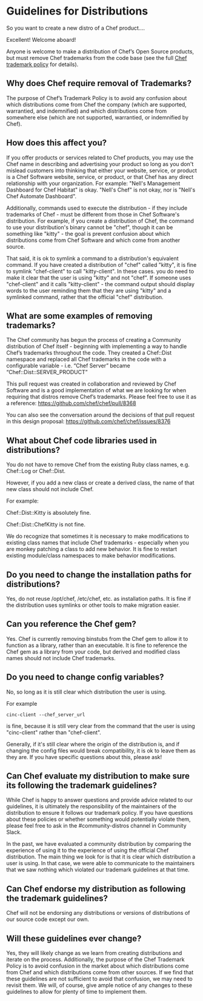 # Guidelines for Distributions

So you want to create a new distro of a Chef product….

Excellent! Welcome aboard!

Anyone is welcome to make a distribution of Chef’s Open Source products, but must remove Chef trademarks from the code base (see the full [Chef trademark policy](https://www.chef.io/trademark-policy/) for details).

## Why does Chef require removal of Trademarks?

The purpose of Chef’s Trademark Policy is to avoid any confusion about which distributions come from Chef the company (which are supported, warrantied, and indemnified) and which distributions come from somewhere else (which are not supported, warrantied, or indemnified by Chef).

## How does this affect you?

If you offer products or services related to Chef products, you may use the Chef name in describing and advertising your product so long as you don't mislead customers into thinking that either your website, service, or product is a Chef Software website, service, or product, or that Chef has any direct relationship with your organization. For example: "Nell's Management Dashboard for Chef Habitat" is okay. "Nell's Chef" is not okay, nor is "Nell's Chef Automate Dashboard".

Additionally, commands used to execute the distribution - if they include trademarks of Chef - must be different from those in Chef Software's distribution. For example, if you create a distribution of Chef, the command to use your distribution's binary cannot be "chef", though it can be something like "kitty" - the goal is prevent confusion about which distributions come from Chef Software and which come from another source.

That said, it is ok to symlink a command to a distribution's equivalent command. If you have created a distribution of "chef" called "kitty", it is fine to symlink "chef-client" to call "kitty-client". In these cases. you do need to make it clear that the user is using "kitty" and not "chef". If someone uses "chef-client" and it calls "kitty-client" - the command output should display words to the user reminding them that they are using "kitty" and a symlinked command, rather that the official "chef" distribution.

## What are some examples of removing trademarks?

The Chef community has begun the process of creating a Community distribution of Chef itself - beginning with implementing a way to handle Chef’s trademarks throughout the code. They created a Chef::Dist namespace and replaced all Chef trademarks in the code with a configurable variable - i.e. “Chef Server” became “Chef::Dist::SERVER_PRODUCT”

This pull request was created in collaboration and reviewed by Chef Software and is a good implementation of what we are looking for when requiring that distros remove Chef’s trademarks. Please feel free to use it as a reference: <https://github.com/chef/chef/pull/8368>

You can also see the conversation around the decisions of that pull request in this design proposal: <https://github.com/chef/chef/issues/8376>

## What about Chef code libraries used in distributions?

You do not have to remove Chef from the existing Ruby class names, e.g. Chef::Log or Chef::Dist.

However, if you add a new class or create a derived class, the name of that new class should not include Chef.

For example:

Chef::Dist::Kitty is absolutely fine.

Chef::Dist::ChefKitty is not fine.

We do recognize that sometimes it is necessary to make modifications to existing class names that include Chef trademarks - especially when you are monkey patching a class to add new behavior. It is fine to restart existing module/class namespaces to make behavior modifications.

## Do you need to change the installation paths for distributions?

Yes, do not reuse /opt/chef, /etc/chef, etc. as installation paths. It is fine if the distribution uses symlinks or other tools to make migration easier.

## Can you reference the Chef gem?

Yes. Chef is currently removing binstubs from the Chef gem to allow it to function as a library, rather than an executable. It is fine to reference the Chef gem as a library from your code, but derived and modified class names should not include Chef trademarks.

## Do you need to change config variables?

No, so long as it is still clear which distribution the user is using.


For example

```
cinc-client --chef_server_url
```

is fine, because it is still very clear from the command that the user is using "cinc-client" rather than "chef-client".

Generally, if it's still clear where the origin of the distribution is, and if changing the config files would break compatibility, it is ok to leave them as they are. If you have specific questions about this, please ask!

## Can Chef evaluate my distribution to make sure its following the trademark guidelines?

While Chef is happy to answer questions and provide advice related to our guidelines, it is ultimately the responsibility of the maintainers of the distribution to ensure it follows our trademark policy. If you have questions about these policies or whether something would potentially violate them, please feel free to ask in the #community-distros channel in Community Slack.

In the past, we have evaluated a community distribution by comparing the experience of using it to the experience of using the official Chef distribution. The main thing we look for is that it is clear which distribution a user is using. In that case, we were able to communicate to the maintainers that we saw nothing which violated our trademark guidelines at that time.

## Can Chef endorse my distribution as following the trademark guidelines?

Chef will not be endorsing any distributions or versions of distributions of our source code except our own.

## Will these guidelines ever change?

Yes, they will likely change as we learn from creating distributions and iterate on the process. Additionally, the purpose of the Chef Trademark Policy is to avoid confusion in the market about which distributions come from Chef and which distributions come from other sources. If we find that these guidelines are not sufficient to avoid that confusion, we may need to revisit them. We will, of course, give ample notice of any changes to these guidelines to allow for plenty of time to implement them.
